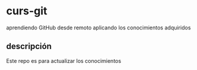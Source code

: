 # curs-git
aprendiendo GitHub desde remoto aplicando los conocimientos adquiridos 

## descripción 
Este repo es para actualizar los conocimientos

